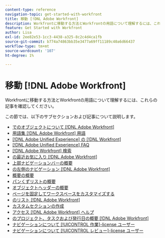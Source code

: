 ```yaml
---
content-type: reference
navigation-topic: get-started-with-workfront
title: 移動 [!DNL Adobe Workfront]
description: Workfrontに移動する方法とWorkfrontの用語について理解するには、これらの記事を確認してください。
feature: Get Started with Workfront
author: Lisa
exl-id: 2ee82e53-1cc3-4438-a325-8c2c4d4ca1fb
source-git-commit: b774a74863bb35e3477a69ff11189c40a6d66437
workflow-type: tm+mt
source-wordcount: '107'
ht-degree: 1%

---
```


# 移動 [!DNL Adobe Workfront]

Workfrontに移動する方法とWorkfrontの用語について理解するには、これらの記事を確認してください。

この節では、以下のサブセクションおよび記事について説明します。

* [でのオブジェクトについて [!DNL Adobe Workfront]](../../workfront-basics/navigate-workfront/workfront-navigation/understand-objects.md)
* [用語集 [!DNL Adobe Workfront] 用語](../../workfront-basics/navigate-workfront/workfront-navigation/workfront-terminology-glossary.md)
* [[!DNL Adobe Unified Experience] の [!DNL Workfront]](/help/quicksilver/workfront-basics/navigate-workfront/workfront-navigation/adobe-unified-experience.md)
* [[!DNL Adobe Unified Experience] FAQ](/help/quicksilver/workfront-basics/navigate-workfront/workfront-navigation/unified-experience-faq.md)
* [[!DNL Adobe Workfront] 検索](../../workfront-basics/navigate-workfront/search/search.md)
* [の最近お気に入り [!DNL Adobe Workfront]](../../workfront-basics/navigate-workfront/recent-and-favorites/recent-and-favorites.md)
* [上部ナビゲーションバーの概要](../../workfront-basics/the-new-workfront-experience/global-navigation-overview.md)
* [の左側のナビゲーション [!DNL Adobe Workfront]](../../workfront-basics/the-new-workfront-experience/simplified-left-navigation.md)
* [概要の概要](../../workfront-basics/the-new-workfront-experience/summary-overview.md)
* [パンくずリストの概要](../../workfront-basics/the-new-workfront-experience/breadcrumb-overview.md)
* [オブジェクトヘッダーの概要](../../workfront-basics/the-new-workfront-experience/new-object-headers.md)
* [ページを固定してワークスペースをカスタマイズする](../../workfront-basics/the-new-workfront-experience/pin-pages.md)
* [のリスト [!DNL Adobe Workfront]](../../workfront-basics/navigate-workfront/use-lists/lists.md)
* [カスタムセクションの作成](/help/quicksilver/workfront-basics/manage-your-account-and-profile/configuring-your-user-profile/create-custom-tabs.md)
* [アクセス [!DNL Adobe Workfront] ヘルプ](../../workfront-basics/navigate-workfront/workfront-navigation/access-workfront-help.md)
* [のプロジェクト、タスクおよび発行日の概要 [!DNL Adobe Workfront]](../../workfront-basics/navigate-workfront/workfront-navigation/definitions-pti-dates.md)
* [ナビゲーションについて [!UICONTROL 作業]-license ユーザー](../../workfront-basics/navigate-workfront/workfront-navigation/worker-global-navigation-bar.md)
* [ナビゲーションについて [!UICONTROL レビュー]-license ユーザー](../../workfront-basics/navigate-workfront/workfront-navigation/reviewer-global-navigation-bar.md)
